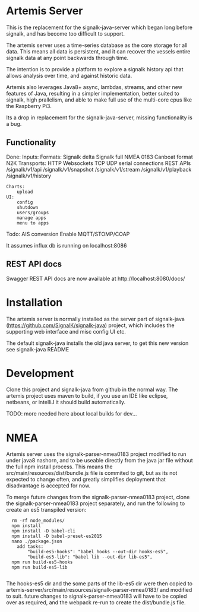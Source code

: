 Artemis Server
==============

This is the replacement for the signalk-java-server which began long before signalk, and has become too difficult to support.

The artemis server uses a time-series database as the core storage for all data. This means all data is persistent, 
and it can recover the vessels entire signalk data at any point backwards through time.
 
The intention is to provide a platform to explore a signalk history api that allows analysis over time, and against historic data.

Artemis also leverages Java8+ async, lambdas, streams, and other new features of Java, resulting in a simpler implementation, 
better suited to signalk, high prallelism, and able to make full use of the multi-core cpus like the Raspberry Pi3.

Its a drop in replacement for the signalk-java-server, missing functionality is a bug.

Functionality
-------------
Done:
	Inputs:
		Formats:
			Signalk delta
			Signalk full
			NMEA 0183
			Canboat format N2K
		Transports:	
			HTTP
			Websockets
			TCP
			UDP
			serial connections
		REST APIs
			/signalk/v1/api
			/signalk/v1/snapshot
			/signalk/v1/stream
			/signalk/v1/playback
			/signalk/v1/history
				
	Charts:
		upload
	UI:
		config
		shutdown
		users/groups
		manage apps
		menu to apps
		
Todo:
	AIS conversion 
	Enable MQTT/STOMP/COAP
	

It assumes influx db is running on localhost:8086

REST API docs
-------------

Swagger REST API docs are now available at http://localhost:8080/docs/


Installation
============

The artemis server is normally installed as the server part of signalk-java (https://github.com/SignalK/signalk-java) project, which includes the supporting web interface and misc config UI etc.

The default signalk-java installs the old java server, to get this new version see signalk-java README

Development
===========

Clone this project and signalk-java from github in the normal way. The artemis project uses maven to build, if you use an IDE like eclipse, netbeans, or intelliJ it should build automatically. 

TODO: more needed here about local builds for dev...


NMEA
====

Artemis server uses the signalk-parser-nmea0183 project modified to run under java8 nashorn, and to be useable directly from the java jar file without the full npm install process. This means the src/main/resources/dist/bundle.js file is commited to git, but as its not expected to change often, and greatly simplifies deployment that disadvantage is accepted for now.

To merge future changes from the signalk-parser-nmea0183 project, clone the signalk-parser-nmea0183 project separately, and run the following to create an es5 transpiled version:

```
  rm -rf node_modules/
  npm install
  npm install -D babel-cli
  npm install -D babel-preset-es2015
  nano ./package.json 
  	add tasks:
  		"build-es5-hooks": "babel hooks --out-dir hooks-es5",
    	"build-es5-lib": "babel lib --out-dir lib-es5",
  npm run build-es5-hooks
  npm run build-es5-lib
  
```
  The hooks-es5 dir and the some parts of the lib-es5 dir were then copied to artemis-server/src/main/resources/signalk-parser-nmea0183/ and modified to suit. future changes to signalk-parser-nmea0183 will have to be copied over as required, and the webpack re-run to create the dist/bundle.js file.
  
  
